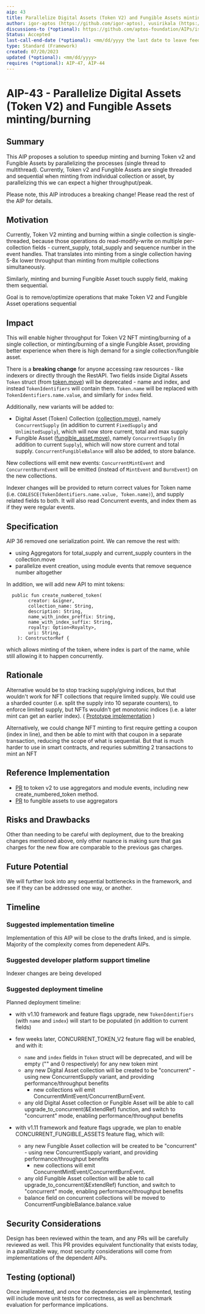 ```yaml
---
aip: 43
title: Parallelize Digital Assets (Token V2) and Fungible Assets minting/burning
author: igor-aptos (https://github.com/igor-aptos), vusirikala (https://github.com/vusirikala)
discussions-to (*optional): https://github.com/aptos-foundation/AIPs/issues/209
Status: Accepted
last-call-end-date (*optional): <mm/dd/yyyy the last date to leave feedbacks and reviews>
type: Standard (Framework)
created: 07/20/2023
updated (*optional): <mm/dd/yyyy>
requires (*optional): AIP-47, AIP-44
---
```


# AIP-43 - Parallelize Digital Assets (Token V2) and Fungible Assets minting/burning
  
## Summary

This AIP proposes a solution to speedup minting and burning Token v2 and Fungible Assets by parallelizing the processes (single thread to multithread). Currently, Token v2 and Fungible Assets are single threaded and sequential when minting from individual collection or asset, by parallelizing this we can expect a higher throughput/peak.

Please note, this AIP introduces a breaking change! Please read the rest of the AIP for details.

## Motivation

Currently, Token V2 minting and burning within a single collection is single-threaded, 
because those operations do read-modify-write on multiple per-collection fields - 
current_supply, total_supply and sequence number in the event handles. 
That translates into minting from a single collection having 5-8x 
lower throughput than minting from multiple collections simultaneously. 

Similarly, minting and burning Fungible Asset touch supply field, making them sequential. 

Goal is to remove/optimize operations that make Token V2 and Fungible Asset operations sequential 

## Impact

This will enable higher throughput for Token V2 NFT minting/burning of a single collection, or minting/burning of a single Fungible Asset, providing better experience when there is high demand for a single collection/fungible asset.

There is a **breaking change** for anyone accessing raw resources - like indexers or directly through the RestAPI.
Two fields inside Digital Assets `Token` struct (from [token.move](https://github.com/aptos-labs/aptos-core/blob/main/aptos-move/framework/aptos-token-objects/sources/token.move)) will be deprecated - name and index, and instead `TokenIdentifiers` will contain them. `Token.name` will be replaced with `TokenIdentifiers.name.value`, and similarly for `index` field.

Additionally, new variants will be added to:
- Digital Asset (Token) Collection ([collection.move](https://github.com/aptos-labs/aptos-core/blob/main/aptos-move/framework/aptos-token-objects/sources/collection.move)), namely `ConcurrentSupply` (in addition to current `FixedSupply` and `UnlimitedSupply`), which will now store current, total and max supply
- Fungible Asset ([fungible_asset.move](https://github.com/aptos-labs/aptos-core/blob/main/aptos-move/framework/aptos-framework/sources/fungible_asset.move)), namely `ConcurrentSupply` (in addition to current `Supply`), which will now store current and total supply. `ConcurrentFungibleBalance` will also be added, to store balance.

New collections will emit new events: `ConcurrentMintEvent` and `ConcurrentBurnEvent` will be emitted (instead of `MintEvent` and `BurnEvent`) on the new collections. 

Indexer changes will be provided to return correct values for Token name (i.e. `COALESCE(TokenIdentifiers.name.value, Token.name)`), and supply related fields to both. It will also read Concurrent events, and index them as if they were regular events.

## Specification

AIP 36 removed one serialization point. We can remove the rest with:
- using Aggregators for total_supply and current_supply counters in the collection.move
- parallelize event creation, using module events that remove sequence number altogether 

In addition, we will add new API to mint tokens:
```
  public fun create_numbered_token(
        creator: &signer,
        collection_name: String,
        description: String,
        name_with_index_preffix: String,
        name_with_index_suffix: String,
        royalty: Option<Royalty>,
        uri: String,
    ): ConstructorRef {
```
which allows minting of the token, where index is part of the name, while still allowing it to happen concurrently.

## Rationale

Alternative would be to stop tracking supply/giving indices, but that wouldn't work for NFT collections that require limited supply.
We could use a sharded counter (i.e. split the supply into 10 separate counters), to enforce limited supply, but NFTs wouldn't get monotonic indices (i.e. a later mint can get an earlier index). ( [Prototype implementation](https://github.com/aptos-labs/aptos-core/compare/main...igor-aptos:aptos-core:igor/bucketed_counter) )

Alternatively, we could change NFT minting to first require getting a coupon (index in line), 
and then be able to mint with that coupon in a separate transaction, reducing the scope of what is sequential. 
But that is much harder to use in smart contracts, and requries submitting 2 transactions to mint an NFT

## Reference Implementation

- [PR](https://github.com/aptos-labs/aptos-core/pull/9971) to token v2 to use aggregators and module events, including new create_numbered_token method.
- [PR](https://github.com/aptos-labs/aptos-core/pull/9972) to fungible assets to use aggregators

## Risks and Drawbacks

Other than needing to be careful with deployment, due to the breaking changes mentioned above, only other nuance is making sure that gas charges for the new flow are comparable to the previous gas charges.

## Future Potential

We will further look into any sequential bottlenecks in the framework, and see if they can be addressed one way, or another.

## Timeline

### Suggested implementation timeline

Implementation of this AIP will be close to the drafts linked, and is simple. Majority of the complexity comes from depenedent AIPs.

### Suggested developer platform support timeline

Indexer changes are being developed

### Suggested deployment timeline

Planned deployment timeline:
- with v1.10 framework and feature flags upgrade, new `TokenIdentifiers` (with `name` and `index`) will start to be populated (in addition to current fields)
- few weeks later, CONCURRENT_TOKEN_V2 feature flag will be enabled, and with it:
  - `name` and `index` fields in `Token` struct will be deprecated, and will be empty ("" and 0 respectively) for any new token mint
  - any new Digital Asset collection will be created to be "concurrent" - using new ConcurrentSupply variant, and providing performance/throughput benefits
    - new collections will emit ConcurrentMintEvent/ConcurrentBurnEvent. 
  - any old Digital Asset collection or Fungible Asset will be able to call upgrade_to_concurrent(&ExtendRef) function, and switch to "concurrent" mode, enabling performance/throughput benefits
 
- with v1.11 framework and feature flags upgrade, we plan to enable CONCURRENT_FUNGIBLE_ASSETS feature flag, which will:
  - any new Fungible Asset collection will be created to be "concurrent" - using new ConcurrentSupply variant, and providing performance/throughput benefits 
    - new collections will emit ConcurrentMintEvent/ConcurrentBurnEvent. 
  - any old Fungible Asset collection will be able to call upgrade_to_concurrent(&ExtendRef) function, and switch to "concurrent" mode, enabling performance/throughput benefits
  - balance field on concurrent collections will be moved to ConcurrentFungibleBalance.balance.value
  
## Security Considerations

Design has been reviewed within the team, and any PRs will be carefully reviewed as well.
This PR provides equivalent functionality that exists today, in a parallizable way, most security considerations will come from implementations of the dependent AIPs.

## Testing (optional)

Once implemented, and once the dependencies are implemented, testing will include move unit tests for correctness, as well as benchmark evaluation for performance implications.
